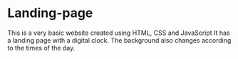 # Landing-page

This is a very basic website created using HTML, CSS and JavaScript
It has a landing page with a digital clock.
The background also changes according to the times of the day.
